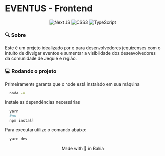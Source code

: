 
# EVENTUS - Frontend

<div align="center">

![Next JS](https://img.shields.io/badge/Next-black?style=for-the-badge&logo=next.js&logoColor=white)
![CSS3](https://img.shields.io/badge/css3-%231572B6.svg?style=for-the-badge&logo=css3&logoColor=white)
![TypeScript](https://img.shields.io/badge/typescript-%23007ACC.svg?style=for-the-badge&logo=typescript&logoColor=white)

</div>

### :mag: Sobre

Este é um projeto idealizado por e para desenvolvedores jequieenses com o intuito de divulgar eventos e aumentar a visibilidade dos desenvolvedores da comunidade de Jequié e região.

### :computer: Rodando o projeto

Primeiramente garanta que o node está instalado em sua máquina

```bash
  node -v
```

Instale as dependências necessárias

```bash
  yarn
  #ou
  npm install
```

Para executar utilize o comando abaixo:
```bash
  yarn dev
```

<div align="center">

Made with <span>&#129505;</span> in Bahia

</div>
